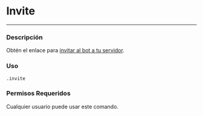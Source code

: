 # Invite
---
### Descripción
Obtén el enlace para [invitar al bot a tu servidor](https://discord.com/oauth2/authorize?client_id=564426594144354315&scope=bot&permissions=805694544).

### Uso
```
.invite
```
### Permisos Requeridos
Cualquier usuario puede usar este comando.
